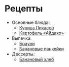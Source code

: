 # Рецепты

- Основные блюда:
	- [Курица Пикассо](chicken.md)
	- [Картофель «Айдахо»](potato.md)
- Выпечка:
	- [Брауни](brownie.md)
	- [Банановые панкейки](pancake.md)
- Дессерты:
	- [Банановый хлеб](bread.md)






